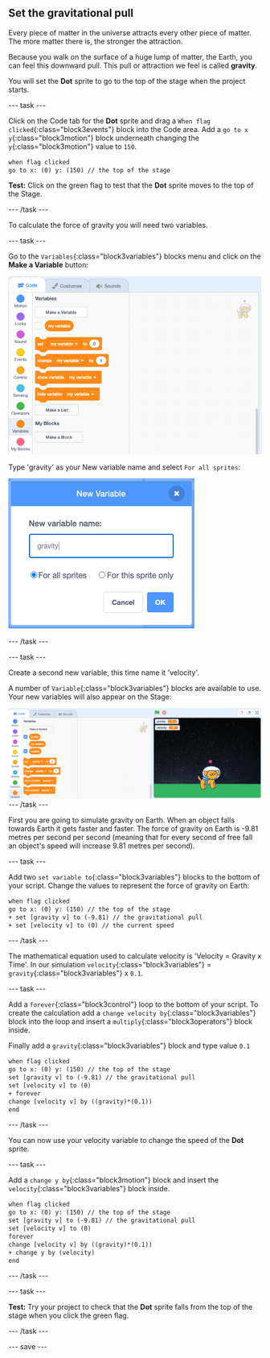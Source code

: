 ## Set the gravitational pull

Every piece of matter in the universe attracts every other piece of matter. The more matter there is, the stronger the attraction. 

Because you walk on the surface of a huge lump of matter, the Earth, you can feel this downward pull. This pull or attraction we feel is called **gravity**.

You will set the **Dot** sprite to go to the top of the stage when the project starts.

--- task ---

Click on the Code tab for the **Dot** sprite and drag a `When flag clicked`{:class="block3events"} block into the Code area. Add a `go to x y`{:class="block3motion"} block underneath changing the `y`{:class="block3motion"} value to `150`. 

```blocks3
when flag clicked
go to x: (0) y: (150) // the top of the stage
```

**Test:** Click on the green flag to test that the **Dot** sprite moves to the top of the Stage.

--- /task ---

To calculate the force of gravity you will need two variables.

--- task ---

Go to the `Variables`{:class="block3variables"} blocks menu and click on the **Make a Variable** button:

![Variables blocks menu with make a variable button](images/make-a-variable.png)

Type 'gravity' as your New variable name and select `For all sprites`:

![gravity variable with for all sprites selected](images/new-gravity-variable.png)

--- /task ---

--- task ---

Create a second new variable, this time name it 'velocity'. 

A number of `Variable`{:class="block3variables"} blocks are available to use. Your new variables will also appear on the Stage:

![Variables blocks menu with variables visible on the stage](images/new-variables.png)
--- /task ---

First you are going to simulate gravity on Earth. When an object falls towards Earth it gets faster and faster. The force of gravity on Earth is -9.81 metres per second per second (meaning that for every second of free fall an object's speed will increase 9.81 metres per second).

--- task ---

Add two `set variable to`{:class="block3variables"} blocks to the bottom of your script. Change the values to represent the force of gravity on Earth:

```blocks3
when flag clicked
go to x: (0) y: (150) // the top of the stage
+ set [gravity v] to (-9.81) // the gravitational pull
+ set [velocity v] to (0) // the current speed  
```

--- /task ---

The mathematical equation used to calculate velocity is 'Velocity = Gravity x Time'. In our simulation `velocity`{:class="block3variables"} = `gravity`{:class="block3variables"} x `0.1`.

--- task ---

Add a `forever`{:class="block3control"} loop to the bottom of your script. To create the calculation add a `change velocity by`{:class="block3variables"} block into the loop and insert a `multiply`{:class="block3operators"} block inside. 

Finally add a `gravity`{:class="block3variables"} block and type value `0.1`

```blocks3
when flag clicked
go to x: (0) y: (150) // the top of the stage
set [gravity v] to (-9.81) // the gravitational pull
set [velocity v] to (0)  
+ forever
change [velocity v] by ((gravity)*(0.1))
end
```

--- /task ---

You can now use your velocity variable to change the speed of the **Dot** sprite.

--- task ---

Add a `change y by`{:class="block3motion"} block and insert the `velocity`{:class="block3variables"} block inside.

```blocks3
when flag clicked
go to x: (0) y: (150) // the top of the stage
set [gravity v] to (-9.81) // the gravitational pull
set [velocity v] to (0)   
forever
change [velocity v] by ((gravity)*(0.1))
+ change y by (velocity)
end
```

--- /task ---

--- task ---

**Test:** Try your project to check that the **Dot** sprite falls from the top of the stage when you click the green flag. 

--- /task ---

--- save ---
